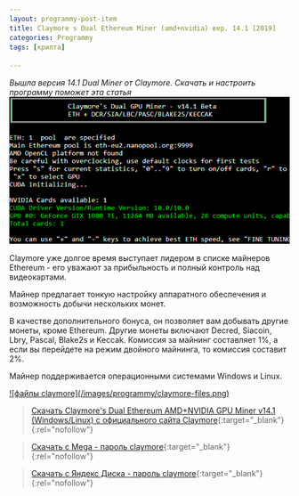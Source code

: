```yaml
---
layout: programmy-post-item
title: Claymore s Dual Ethereum Miner (amd+nvidia) вер. 14.1 [2019]
categories: Programmy
tags: [крипта]

---
```

*Вышла версия 14.1 Dual Miner от Claymore. Скачать и настроить программу поможет эта статья*
![My helpful screenshot](/images/programmy/claymore-miner-14.png)


Claymore уже долгое время выступает лидером в списке майнеров Ethereum - его уважают за  прибыльность и полный контроль над видеокартами.

Майнер  предлагает тонкую настройку аппаратного обеспечения и возможность добычи нескольких монет. 

В качестве дополнительного бонуса, он позволяет вам добывать другие монеты, кроме Ethereum. Другие монеты включают Decred, Siacoin, Lbry, Pascal, Blake2s и Keccak. Комиссия за майнинг составляет 1%, а если вы перейдете на режим двойного майнинга, то комиссия составит 2%.

Майнер поддерживается операционными системами Windows и Linux.

<a href="/images/programmy/claymore-files.png" class="gray lightbox-image current">
![файлы claymore](/images/programmy/claymore-files.png)
</a>

> [Скачать Claymore's Dual Ethereum AMD+NVIDIA GPU Miner v14.1 (Windows/Linux) с официального сайта Claymore](https://claymore-dual.github.io/ru){:target="_blank"}{:rel="nofollow"}
 
> [Скачать с Mega - пароль claymore](https://mega.nz/#!rXJSTILb!4V1YhoqrLq_svkZbX9cBVczcH-NVhCyYVDZHwU0ZSb4){:target="_blank"}{:rel="nofollow"}
 
>[Скачать с Яндекс Диска - пароль claymore](https://yadi.sk/d/N_OHRswOuCISug){:target="_blank"}{:rel="nofollow"}



